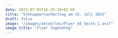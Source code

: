 ```yaml
---
date: 2023-07-05T16:29:10+02:00
title: "Schnuppernachmittag am 15. Juli 2023"
draft: false
image: "/images/aktuelles/Flyer_A5_Seite_1.avif"
image_title: "Flyer Jugendtag"
---
```




